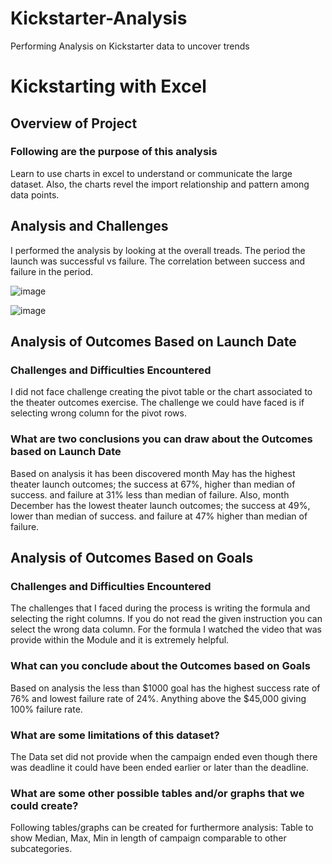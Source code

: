 # Kickstarter-Analysis
Performing Analysis on Kickstarter data to uncover trends
# Kickstarting with Excel

## Overview of Project

### Following are the purpose of this analysis	
Learn to use charts in excel to understand or communicate the large dataset.  Also, the charts revel the import relationship and pattern among data points.

## Analysis and Challenges 

I performed the analysis by looking at the overall treads.  The period the launch was successful vs failure.  The correlation between success and failure in the period.

![image](https://user-images.githubusercontent.com/79486450/110262716-8643d300-7f82-11eb-9a71-e8507acddbef.png)

![image](https://user-images.githubusercontent.com/79486450/110262730-93f95880-7f82-11eb-9875-c185a9ea99f3.png)


## Analysis of Outcomes Based on Launch Date

### Challenges and Difficulties Encountered 
I did not face challenge creating the pivot table or the chart associated to the theater outcomes exercise.  The challenge we could have faced is if selecting wrong column for the pivot rows.

### What are two conclusions you can draw about the Outcomes based on Launch Date
Based on analysis it has been discovered month May has the highest theater launch outcomes; the success at 67%, higher than median of success. and failure at 31% less than median of failure. 
Also, month December has the lowest theater launch outcomes; the success at 49%, lower than median of success. and failure at 47% higher than median of failure. 


## Analysis of Outcomes Based on Goals

### Challenges and Difficulties Encountered
The challenges that I faced during the process is writing the formula and selecting the right columns.  If you do not read the given instruction you can select the wrong data column.  For the formula I watched the video that was provide within the Module and it is extremely helpful.

### What can you conclude about the Outcomes based on Goals
Based on analysis the less than $1000 goal has the highest success rate of 76% and lowest failure rate of 24%. Anything above the $45,000 giving 100% failure rate. 

### What are some limitations of this dataset?
The Data set did not provide when the campaign ended even though there was deadline it could have been ended earlier or later than the deadline. 

### What are some other possible tables and/or graphs that we could create?
Following tables/graphs can be created for furthermore analysis:
Table to show Median, Max, Min in length of campaign comparable to other subcategories.

